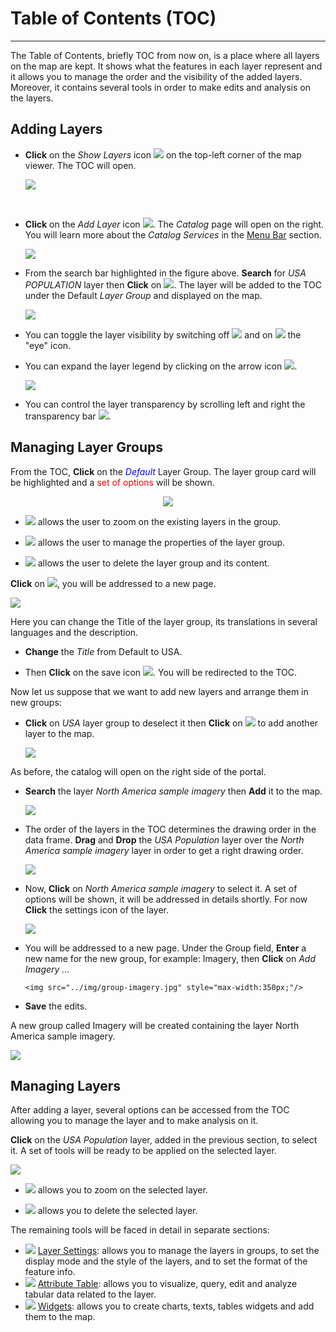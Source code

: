 # Table of Contents (TOC)
************************
The Table of Contents, briefly TOC from now on, is a place where all layers on the map are kept. It shows what the features in each layer represent and it allows you to manage the order and the visibility of the added layers. Moreover, it contains several tools in order to make edits and analysis on the layers.

Adding Layers
-------------
* **Click** on the *Show Layers* icon <img src="../img/show-layers.jpg" style="max-width:30px;" /> on the top-left corner of the map viewer. The TOC will open.


   <img src="../img/toc.jpg" style="max-width:200px;" />

<br>

* **Click** on the *Add Layer* icon <img src="../img/add-layer.jpg" style="max-width:40px;"/>. The *Catalog* page will open on the right. You will learn more about the *Catalog Services* in the [Menu Bar](menu-bar.md) section.

    <img src="../img/catalog.jpg" style="max-width:500px;" />

* From the search bar highlighted in the figure above. **Search** for *USA POPULATION* layer then **Click** on  <img src="../img/add-to-map.jpg" style="max-width:60px;"/>. The layer will be added to the TOC under the Default *Layer Group* and displayed on the map.

    <img src="../img/layer-usa.jpg" style="max-width:500px;" />

* You can toggle the layer visibility by switching off <img src="../img/eyeoff.jpg" style="max-width:60px;"/> and on <img src="../img/eyeon.jpg" style="max-width:60px;"/> the "eye" icon.

* You can expand the layer legend by clicking on the arrow icon <img src="../img/legend-icon.jpg" style="max-width:60px;"/>.

     <img src="../img/layer-legend.jpg" style="max-width:200px;"/>

* You can control the layer transparency by scrolling left and right the transparency bar <img src="../img/transparency-bar.jpg" style="max-width:60px;"/>.

Managing Layer Groups
---------------------
From the TOC, **Click** on the <span style="color:blue">*Default* </span> Layer Group. The layer group card will be highlighted and a <span style="color:red">set of options </span> will be shown.



<p align = "center" ><img src="../img/layer-group.jpg" style="max-width:200px;"/></p>

  * <img src="../img/zoom-layer.jpg" style="max-width:60px;"/> allows the user to zoom on the existing layers in the group.

 * <img src="../img/properties.jpg" /> allows the user to manage the properties of the layer group.

 * <img src="../img/delete.jpg" style="max-width:60px;"/> allows the user to delete the layer group and its content.

**Click** on <img src="../img/properties.jpg" style="max-width:25px;"/>, you will be addressed to a new page.

<img src="../img/group-settings.jpg" style="max-width:350px;"/>

Here you can change the Title of the layer group, its translations in several languages and the description.

* **Change** the *Title* from Default to USA.

* Then **Click** on the save icon <img src="../img/save-icon.jpg" style="max-width:25px;"/>. You will be redirected to the TOC.

Now let us suppose that we want to add new layers and arrange them in new groups:

* **Click** on *USA* layer group to deselect it then **Click** on <img src="../img/add-to-map.jpg" style="max-width:60px;"/> to add another layer to the map.

    <img src="../img/usa-group.jpg" style="max-width:350px;"/>

As before, the catalog will open on the right side of the portal.

 * **Search** the layer *North America sample imagery* then **Add** it to the map.

     <img src="../img/second-layer.jpg" style="max-width:500px;"/>

* The order of the layers in the TOC determines the drawing order in the data frame. **Drag** and **Drop** the *USA Population* layer over the  *North America sample imagery* layer in order to get a right drawing order.

     <img src="../img/order-layers.jpg" style="max-width:500px;"/>

* Now, **Click** on *North America sample imagery* to select it. A set of options will be shown, it will be addressed in details shortly. For now **Click** the settings icon of the layer.

     <img src="../img/imagery.jpg" style="max-width:350px;"/>

* You will be addressed to a new page. Under the Group field, **Enter**  a new name for the new group, for example: Imagery, then **Click** on *Add Imagery ...*

      <img src="../img/group-imagery.jpg" style="max-width:350px;"/>

* **Save** the edits.

A new group called Imagery will be created containing the layer North America sample imagery.

<img src="../img/group-imagery-1.jpg" style="max-width:350px;"/>

Managing Layers
---------------

After adding a layer, several options can be accessed from the TOC allowing you to manage the layer and to make analysis on it.

**Click** on the *USA Population* layer, added in the previous section, to select it. A set of tools will be ready to be applied on the selected layer.

<img src="../img/layer-tools.jpg" style="max-width:500px;" />

* <img src="../img/zoom-layer.jpg" style="max-width:60px;"/> allows you to zoom on the selected layer.

* <img src="../img/delete.jpg" style="max-width:60px;"/> allows you to delete the selected layer.

The remaining tools will be faced in detail in separate sections:

*  <img src="../img/properties.jpg" /> [Layer Settings](layer-settings.md): allows you to manage the layers in groups, to set the display mode and the style of the layers, and to set the format of the feature info.
*  <img src="../img/attributes-table.jpg" /> [Attribute Table](attributes-table.md): allows you to visualize, query, edit and analyze tabular data related to the layer.
* <img src="../img/widgets.jpg" /> [Widgets](widgets.md): allows you to create charts, texts, tables widgets and add them to the map.
